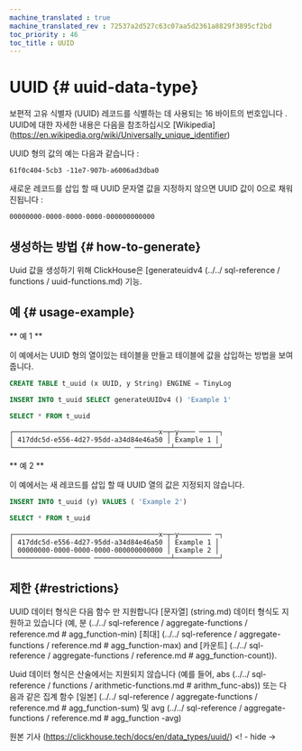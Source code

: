 ```yaml
--- 
machine_translated : true 
machine_translated_rev : 72537a2d527c63c07aa5d2361a8829f3895cf2bd 
toc_priority : 46 
toc_title : UUID 
--- 
```


# UUID {# uuid-data-type} 

보편적 고유 식별자 (UUID) 레코드를 식별하는 데 사용되는 16 바이트의 번호입니다 . UUID에 대한 자세한 내용은 다음을 참조하십시오 [Wikipedia] (https://en.wikipedia.org/wiki/Universally_unique_identifier) 

UUID 형의 값의 예는 다음과 같습니다 : 

```text 
61f0c404-5cb3 -11e7-907b-a6006ad3dba0 
``` 

새로운 레코드를 삽입 할 때 UUID 문자열 값을 지정하지 않으면 UUID 값이 0으로 채워진됩니다 : 

```text 
00000000-0000-0000-0000-000000000000 
``` 

## 생성하는 방법 {# how-to-generate} 

Uuid 값을 생성하기 위해 ClickHouse은 [generateuidv4 (../../ sql-reference / functions / uuid-functions.md) 기능. 

## 예 {# usage-example}

** 예 1 ** 

이 예에서는 UUID 형의 열이있는 테이블을 만들고 테이블에 값을 삽입하는 방법을 보여줍니다. 

```sql 
CREATE TABLE t_uuid (x UUID, y String) ENGINE = TinyLog 
``` 

```sql 
INSERT INTO t_uuid SELECT generateUUIDv4 () 'Example 1' 
``` 

```sql 
SELECT * FROM t_uuid 
``` 

```text 
┌────────────────────────────────────x─┬─y──── ─────┐ 
│ 417ddc5d-e556-4d27-95dd-a34d84e46a50 │ Example 1 │ 
└───────────────────────────── ─────────┴───────────┘ 
``` 

** 예 2 ** 

이 예에서는 새 레코드를 삽입 할 때 UUID 열의 값은 지정되지 않습니다. 

```sql 
INSERT INTO t_uuid (y) VALUES ( 'Example 2') 
``` 

```sql 
SELECT * FROM t_uuid 
``` 

```text
┌────────────────────────────────────x─┬─y──────── ─┐ 
│ 417ddc5d-e556-4d27-95dd-a34d84e46a50 │ Example 1 │ 
│ 00000000-0000-0000-0000-000000000000 │ Example 2 │ 
└─────────────────── ───────────────────┴───────────┘ 
``` 

## 제한 {#restrictions} 

UUID 데이터 형식은 다음 함수 만 지원합니다 [문자열] (string.md) 데이터 형식도 지원하고 있습니다 (예, 분 (../../ sql-reference / aggregate-functions / reference.md # agg_function-min) [최대] (../../ sql-reference / aggregate-functions / reference.md # agg_function-max) and [카운트] (../../ sql-reference / aggregate-functions / reference.md # agg_function-count)).

Uuid 데이터 형식은 산술에서는 지원되지 않습니다 (예를 들어, abs (../../ sql-reference / functions / arithmetic-functions.md # arithm_func-abs)) 또는 다음과 같은 집계 함수 [일본] (../../ sql-reference / aggregate-functions / reference.md # agg_function-sum) 및 avg (../../ sql-reference / aggregate-functions / reference.md # agg_function -avg) 

원본 기사 (https://clickhouse.tech/docs/en/data_types/uuid/) <! - hide ->
